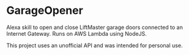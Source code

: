 # GarageOpener

Alexa skill to open and close LiftMaster garage doors connected to an Internet Gateway. Runs on AWS Lambda using NodeJS.

This project uses an unofficial API and was intended for personal use.
